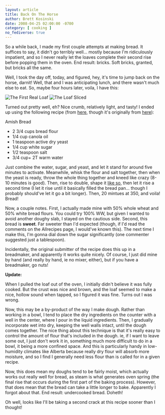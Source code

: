 ```yaml
---
layout: article
title: Back On The Horse
author: Brett Kosinski
date: 2008-04-25 02:00:00 -0700
category: [ cooking ]
no_fediverse: true
---
```


So a while back, I made my first couple attempts at making bread.  It suffices to say, it didn't go terribly well... mostly because I'm ridiculously impatient, and so I never really let the loaves complete their second rise before popping them in the oven.  End result:  bricks.  Soft bricks, granted, but bricks all the same.

Well, I took the day off, today, and figured, hey, it's time to jump back on the horse, darnit!  Well, that and I was anticipating lunch, and there wasn't much else to eat.  So, maybe four hours later, voila, I have this:

![The First Real Loaf](/assets/images/The_First_Real_Loaf)
![The Loaf Sliced](/assets/images/The_Loaf_Sliced)

Turned out pretty well, eh?  Nice crumb, relatively light, and tasty!  I ended up using the following recipe (from [here](http://www.thefreshloaf.com/node/6671/looking-good-whole-wheat-sandwich-breadking-arthur-classic-100-whole-wheat-bread#comment-33828), though it's originally from [here](http://allrecipes.com/Recipe/Amish-Bread/Detail.aspx)):

Amish Bread

* 2 3/4 cups bread flour
* 1/4 cup canola oil
* 1 teaspoon active dry yeast
* 1/4 cup white sugar
* 1/2 teaspoon salt
* 3/4 cup+ 2T warm water

Just combine the water, sugar, and yeast, and let it stand for around five minutes to activate.  Meanwhile, whisk the flour and salt together, then when the yeast is ready, throw the whole thing together and kneed like crazy (8-10 minutes is good).  Then, rise to double, shape it [like so](http://www.thefreshloaf.com/node/2461/video-tutorial-shaping-sandwich-loaf), then let it rise a second time (I let it rise until it basically filled the bread pan... though I probably should've let it go a bit longer).  Then, 20 mintues at 350, and voila!  Bread!

Now, a couple notes.  First, I actually made mine with 50% whole wheat and 50% white bread flours.  You could try 100% WW, but given I wanted to avoid another doughy slab, I stayed on the cautious side.  Second, this bread is **sweet**.  Far sweeter than I'd expected (though, if I'd read the comments on the Allrecipes page, I would've known this).  The next time I make this, I'm gonna dial down the sugar significantly (one commenter suggested just a tablespoon).

Incidentally, the original submitter of the recipe does this up in a breadmaker, and apparently it works quite nicely.  Of course, I just did mine by hand (and really by hand, ie no mixer, either), but if you have a breadmaker, go nuts!

**Update:**

When I pulled the loaf out of the oven, I initially didn't believe it was fully cooked.  But the crust was nice and brown, and the loaf seemed to make a nice, hollow sound when tapped, so I figured it was fine.  Turns out I was wrong.

Now, this may be a by-product of the way I make dough.  Rather than working in a bowl, I tend to place the dry ingredients on the counter with a well in the center, where I pour in the liquid ingredients.  Then, I gradually incorporate wet into dry, keeping the well walls intact, until the dough comes together.  The nice thing about this technique is that it's really easy to control the amount of flour that's included in the dough.  ie, if I want to leave some out, I just don't work it in, something much more difficult to do in a bowl, it being a more confined space.  And this is particularly handy in low-humidity climates like Alberta because really dry flour will absorb more moisture, and so I find I generally need less flour than is called for in a given recipe.

Now, this does mean my doughs tend to be fairly moist, which actually works out really well for bread, as steam is what generates oven spring (the final rise that occurs during the first part of the baking process).  However, that does mean that the bread can take a little longer to bake.  Apparently I forgot about that.  End result: undercooked bread.  Doheth!

Oh well, looks like I'll be taking a second crack at this recipe sooner than I thought!

